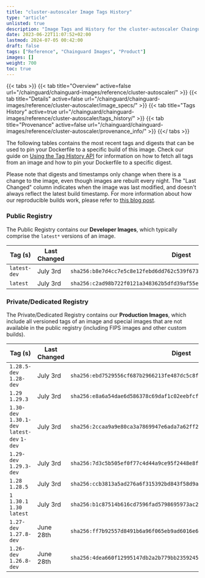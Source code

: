 ```yaml
---
title: "cluster-autoscaler Image Tags History"
type: "article"
unlisted: true
description: "Image Tags and History for the cluster-autoscaler Chainguard Image"
date: 2023-06-22T11:07:52+02:00
lastmod: 2024-07-05 00:42:00
draft: false
tags: ["Reference", "Chainguard Images", "Product"]
images: []
weight: 700
toc: true
---
```


{{< tabs >}}
{{< tab title="Overview" active=false url="/chainguard/chainguard-images/reference/cluster-autoscaler/" >}}
{{< tab title="Details" active=false url="/chainguard/chainguard-images/reference/cluster-autoscaler/image_specs/" >}}
{{< tab title="Tags History" active=true url="/chainguard/chainguard-images/reference/cluster-autoscaler/tags_history/" >}}
{{< tab title="Provenance" active=false url="/chainguard/chainguard-images/reference/cluster-autoscaler/provenance_info/" >}}
{{</ tabs >}}

The following tables contains the most recent tags and digests that can be used to pin your Dockerfile to a specific build of this image. Check our guide on [Using the Tag History API](/chainguard/chainguard-images/using-the-tag-history-api/) for information on how to fetch all tags from an image and how to pin your Dockerfile to a specific digest.

Please note that digests and timestamps only change when there is a change to the image, even though images are rebuilt every night. The "Last Changed" column indicates when the image was last modified, and doesn't always reflect the latest build timestamp. For more information about how our reproducible builds work, please refer to [this blog post](https://www.chainguard.dev/unchained/reproducing-chainguards-reproducible-image-builds).

### Public Registry
The Public Registry contains our **Developer Images**, which typically comprise the `latest*` versions of an image.

| Tag (s)       | Last Changed | Digest                                                                    |
|---------------|--------------|---------------------------------------------------------------------------|
|  `latest-dev` | July 3rd     | `sha256:b8e7d4cc7e5c8e12febd6dd762c539f6735eda052efe4fabefdac26421044697` |
|  `latest`     | July 3rd     | `sha256:c2ad98b722f0121a348362b5dfd39af55e37cb1aba1fa37fda2f12b5ff6474a7` |


### Private/Dedicated Registry
The Private/Dedicated Registry contains our **Production Images**, which include all versioned tags of an image and special images that are not available in the public registry (including FIPS images and other custom builds).

| Tag (s)                                       | Last Changed | Digest                                                                    |
|-----------------------------------------------|--------------|---------------------------------------------------------------------------|
|  `1.28.5-dev` `1.28-dev`                      | July 3rd     | `sha256:ebd7529556cf687b2966213fe487dc5c8fb6f7e23eeb4c508f590b697d59c0f6` |
|  `1.29` `1.29.3`                              | July 3rd     | `sha256:e8a6a54dae6d586378c69daf1c02eebfcf2a0441142113ab90bc494cd7c072d7` |
|  `1.30-dev` `1.30.1-dev` `latest-dev` `1-dev` | July 3rd     | `sha256:2ccaa9a9e80ca3a7869947e6ada7a62ff253f7645e3deb8c8d79706d46f11e3a` |
|  `1.29-dev` `1.29.3-dev`                      | July 3rd     | `sha256:7d3c5b505ef0f77c4d44a9ce95f2448e8fdfcde81d7ff52c8439552939022d63` |
|  `1.28` `1.28.5`                              | July 3rd     | `sha256:ccb3813a5ad276a6f315392bd843f58d9ae7d60d3564b1b7d8cf952abed9df2e` |
|  `1` `1.30.1` `1.30` `latest`                 | July 3rd     | `sha256:b1c87514b616cd7596fad5798695973ac28982a884259a6c4305f5df663b6e39` |
|  `1.27-dev` `1.27.8-dev`                      | June 28th    | `sha256:ff7b92557d8491b6a96f065eb9ad6016e6480ff667bf7efcb127e0febf62e6d9` |
|  `1.26-dev` `1.26.8-dev`                      | June 28th    | `sha256:4dea660f12995147db2a2b779bb2359245ff465fa162a049358016b20fcf89d2` |

